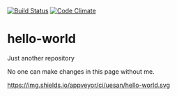 [![Build Status](https://travis-ci.org/uesan/hello-world.svg?branch=master)](https://travis-ci.org/uesan/hello-world)
[![Code Climate](https://codeclimate.com/github/uesan/hello-world/badges/gpa.svg)](https://codeclimate.com/github/uesan/hello-world)

# hello-world
Just another repository

No one can make changes in this page without me.

https://img.shields.io/appveyor/ci/uesan/hello-world.svg
